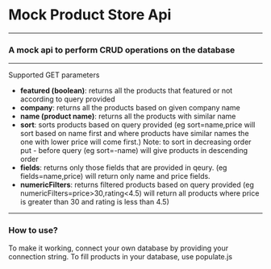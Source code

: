 <h1>Mock Product Store Api</h1>
<hr>

<h3>A mock api to perform CRUD operations on the database</h3>
<hr>

<p>Supported GET parameters</p>
<ul>
  <li><strong>featured (boolean)</strong>: returns all the products that featured or not according to query provided</li>
  
  <li><strong>company</strong>: returns all the products based on given company name</li>
  <li><strong>name (product name)</strong>: returns all the products with similar name</li>
  <li><strong>sort</strong>: sorts products based on query provided (eg sort=name,price will sort based on name first and where products have similar names the one with lower price will come first.) Note: to sort in decreasing order put - before query (eg sort=-name) will give products in descending order</li>
  <li><strong>fields</strong>: returns only those fields that are provided in qeury. (eg fields=name,price) will return only name and price fields.</li>
  <li><strong>numericFilters</strong>: returns filtered products based on query provided (eg numericFilters=price>30,rating<4.5) will return all products where price is greater than 30 and rating is less than 4.5)</li>
</ul>
<hr>
<h3>How to use?</h3>

<p>To make it working, connect your own database by providing your connection string. To fill products in your database, use populate.js<p>
